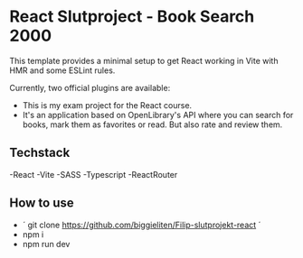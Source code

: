 # React Slutproject - Book Search 2000

This template provides a minimal setup to get React working in Vite with HMR and some ESLint rules.

Currently, two official plugins are available:

- This is my exam project for the React course.
- It's an application based on OpenLibrary's API where you can search for books, mark them as favorites or read. But also rate and review them.

## Techstack

-React
-Vite
-SASS
-Typescript
-ReactRouter

## How to use
- ´ git clone https://github.com/biggieliten/Filip-slutprojekt-react ´
- npm i
- npm run dev



